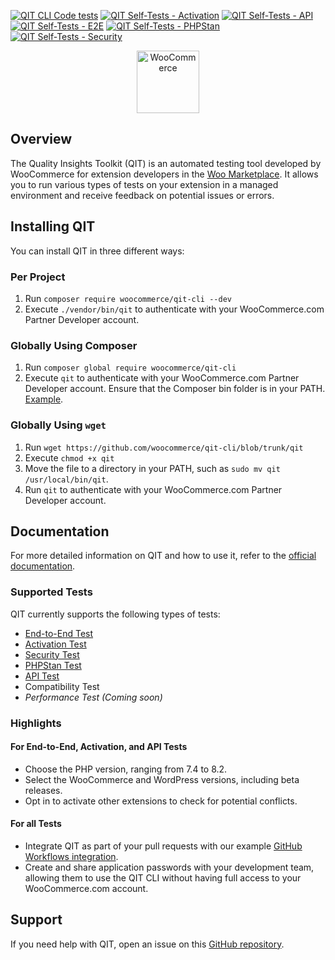 [![QIT CLI Code tests](https://github.com/woocommerce/qit-cli/actions/workflows/code-tests.yml/badge.svg)](https://github.com/woocommerce/qit-cli/actions/workflows/code-tests.yml)
[![QIT Self-Tests - Activation](https://github.com/woocommerce/qit-cli/actions/workflows/qit-self-test-activation.yml/badge.svg)](https://github.com/woocommerce/qit-cli/actions/workflows/qit-self-test-activation.yml)
[![QIT Self-Tests - API](https://github.com/woocommerce/qit-cli/actions/workflows/qit-self-test-api.yml/badge.svg)](https://github.com/woocommerce/qit-cli/actions/workflows/qit-self-test-api.yml)
[![QIT Self-Tests - E2E](https://github.com/woocommerce/qit-cli/actions/workflows/qit-self-test-e2e.yml/badge.svg)](https://github.com/woocommerce/qit-cli/actions/workflows/qit-self-test-e2e.yml)
[![QIT Self-Tests - PHPStan](https://github.com/woocommerce/qit-cli/actions/workflows/qit-self-test-phpstan.yml/badge.svg)](https://github.com/woocommerce/qit-cli/actions/workflows/qit-self-test-phpstan.yml)
[![QIT Self-Tests - Security](https://github.com/woocommerce/qit-cli/actions/workflows/qit-self-test-security.yml/badge.svg)](https://github.com/woocommerce/qit-cli/actions/workflows/qit-self-test-security.yml)

<p align="center"><img src="https://woocommerce.com/wp-content/themes/woo/images/logo-woocommerce-bubble.svg" alt="WooCommerce" style="width:100px;height:auto;"></p>

## Overview

The Quality Insights Toolkit (QIT) is an automated testing tool developed by WooCommerce for extension developers in the [Woo Marketplace](https://woocommerce.com/products/). It allows you to run various types of tests on your extension in a managed environment and receive feedback on potential issues or errors.

## Installing QIT

You can install QIT in three different ways:

### Per Project

1. Run `composer require woocommerce/qit-cli --dev`
2. Execute `./vendor/bin/qit` to authenticate with your WooCommerce.com Partner Developer account.

### Globally Using Composer

1. Run `composer global require woocommerce/qit-cli`
2. Execute `qit` to authenticate with your WooCommerce.com Partner Developer account. Ensure that the Composer bin folder is in your PATH. [Example](https://stackoverflow.com/a/64545124).

### Globally Using `wget`

1. Run `wget https://github.com/woocommerce/qit-cli/blob/trunk/qit`
2. Execute `chmod +x qit`
3. Move the file to a directory in your PATH, such as `sudo mv qit /usr/local/bin/qit`.
4. Run `qit` to authenticate with your WooCommerce.com Partner Developer account.

## Documentation

For more detailed information on QIT and how to use it, refer to the [official documentation](https://woocommerce.github.io/qit-documentation/#/).

### Supported Tests

QIT currently supports the following types of tests:

- [End-to-End Test](https://woocommerce.github.io/qit-documentation/#/test-types/e2e)
- [Activation Test](https://woocommerce.github.io/qit-documentation/#/test-types/activation)
- [Security Test](https://woocommerce.github.io/qit-documentation/#/test-types/security)
- [PHPStan Test](https://woocommerce.github.io/qit-documentation/#/test-types/phpstan)
- [API Test](https://woocommerce.github.io/qit-documentation/#/test-types/api)
- Compatibility Test
- _Performance Test (Coming soon)_

### Highlights

#### For End-to-End, Activation, and API Tests

- Choose the PHP version, ranging from 7.4 to 8.2.
- Select the WooCommerce and WordPress versions, including beta releases.
- Opt in to activate other extensions to check for potential conflicts.

#### For all Tests

- Integrate QIT as part of your pull requests with our example [GitHub Workflows integration](https://woocommerce.github.io/qit-documentation/#/workflows/getting-started).
- Create and share application passwords with your development team, allowing them to use the QIT CLI without having full access to your WooCommerce.com account.

## Support

If you need help with QIT, open an issue on this [GitHub repository](https://github.com/woocommerce/qit-cli/issues/new).
